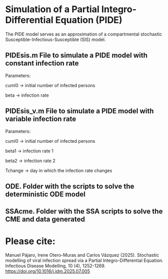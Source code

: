 # Simulation of a Partial Integro-Differential Equation (PIDE) 
The PIDE model serves as an approximation of a compartmental stochastic Susceptible-Infectious-Susceptible (SIS) model.
## PIDEsis.m File to simulate a PIDE model with constant infection rate
Parameters:

 cumI0 -> initial number of infected persons

 beta -> infection rate 

## PIDEsis_v.m File to simulate a PIDE model with variable infection rate
Parameters:

 cumI0 -> initial number of infected persons

 beta1 -> infection rate 1

 beta2 -> infection rate 2

 Tchange -> day in which the infection rate changes

 ## ODE. Folder with the scripts to solve the deterministic ODE model
 ## SSAcme. Folder with the SSA scripts to solve the CME and data generated

# Please cite:
Manuel Pájaro, Irene Otero-Muras and Carlos Vázquez (2025). Stochastic modelling of viral infection spread via a Partial Integro-Differential Equation. Infectious Disease Modelling, 10 (4), 1252-1269. https://doi.org/10.1016/j.idm.2025.07.005

